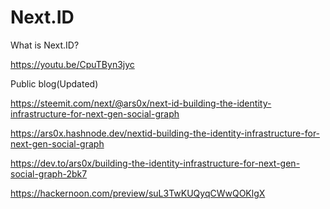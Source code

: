 # Next.ID
What is Next.ID?

https://youtu.be/CpuTByn3jyc

Public blog(Updated)

https://steemit.com/next/@ars0x/next-id-building-the-identity-infrastructure-for-next-gen-social-graph

https://ars0x.hashnode.dev/nextid-building-the-identity-infrastructure-for-next-gen-social-graph

https://dev.to/ars0x/building-the-identity-infrastructure-for-next-gen-social-graph-2bk7

https://hackernoon.com/preview/suL3TwKUQyqCWwQOKlgX
